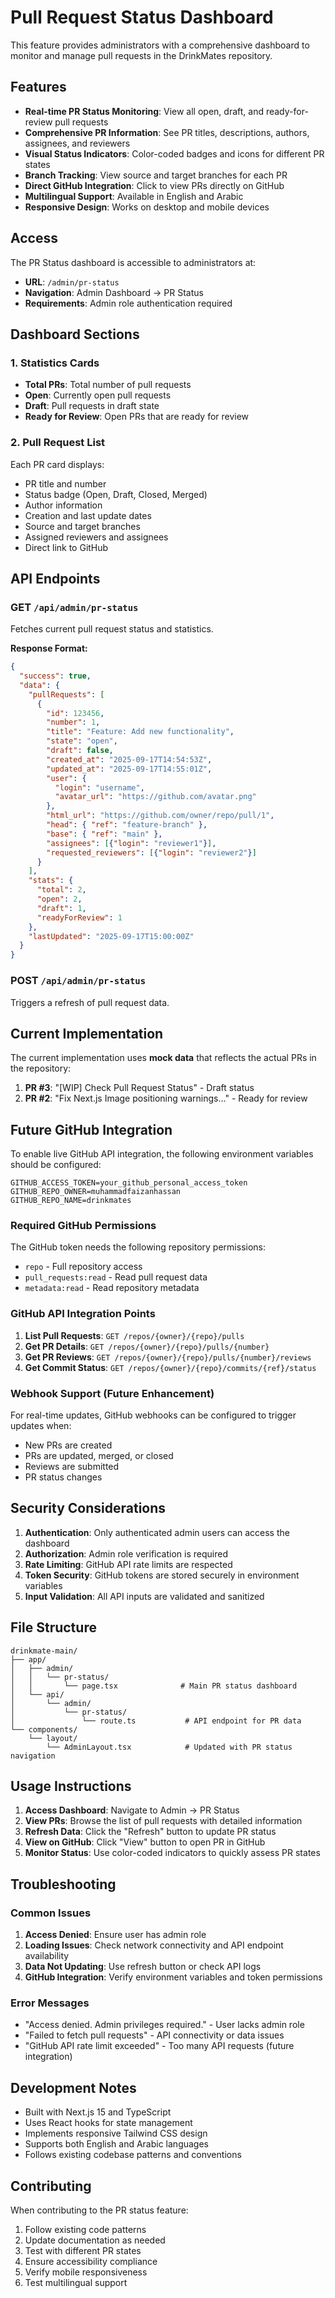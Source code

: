 # Pull Request Status Dashboard

This feature provides administrators with a comprehensive dashboard to monitor and manage pull requests in the DrinkMates repository.

## Features

- **Real-time PR Status Monitoring**: View all open, draft, and ready-for-review pull requests
- **Comprehensive PR Information**: See PR titles, descriptions, authors, assignees, and reviewers  
- **Visual Status Indicators**: Color-coded badges and icons for different PR states
- **Branch Tracking**: View source and target branches for each PR
- **Direct GitHub Integration**: Click to view PRs directly on GitHub
- **Multilingual Support**: Available in English and Arabic
- **Responsive Design**: Works on desktop and mobile devices

## Access

The PR Status dashboard is accessible to administrators at:
- **URL**: `/admin/pr-status`
- **Navigation**: Admin Dashboard → PR Status
- **Requirements**: Admin role authentication required

## Dashboard Sections

### 1. Statistics Cards
- **Total PRs**: Total number of pull requests
- **Open**: Currently open pull requests
- **Draft**: Pull requests in draft state
- **Ready for Review**: Open PRs that are ready for review

### 2. Pull Request List
Each PR card displays:
- PR title and number
- Status badge (Open, Draft, Closed, Merged)
- Author information
- Creation and last update dates
- Source and target branches
- Assigned reviewers and assignees
- Direct link to GitHub

## API Endpoints

### GET `/api/admin/pr-status`
Fetches current pull request status and statistics.

**Response Format:**
```json
{
  "success": true,
  "data": {
    "pullRequests": [
      {
        "id": 123456,
        "number": 1,
        "title": "Feature: Add new functionality",
        "state": "open",
        "draft": false,
        "created_at": "2025-09-17T14:54:53Z",
        "updated_at": "2025-09-17T14:55:01Z",
        "user": {
          "login": "username",
          "avatar_url": "https://github.com/avatar.png"
        },
        "html_url": "https://github.com/owner/repo/pull/1",
        "head": { "ref": "feature-branch" },
        "base": { "ref": "main" },
        "assignees": [{"login": "reviewer1"}],
        "requested_reviewers": [{"login": "reviewer2"}]
      }
    ],
    "stats": {
      "total": 2,
      "open": 2,
      "draft": 1,
      "readyForReview": 1
    },
    "lastUpdated": "2025-09-17T15:00:00Z"
  }
}
```

### POST `/api/admin/pr-status`
Triggers a refresh of pull request data.

## Current Implementation

The current implementation uses **mock data** that reflects the actual PRs in the repository:

1. **PR #3**: "[WIP] Check Pull Request Status" - Draft status
2. **PR #2**: "Fix Next.js Image positioning warnings..." - Ready for review

## Future GitHub Integration

To enable live GitHub API integration, the following environment variables should be configured:

```env
GITHUB_ACCESS_TOKEN=your_github_personal_access_token
GITHUB_REPO_OWNER=muhammadfaizanhassan  
GITHUB_REPO_NAME=drinkmates
```

### Required GitHub Permissions

The GitHub token needs the following repository permissions:
- `repo` - Full repository access
- `pull_requests:read` - Read pull request data
- `metadata:read` - Read repository metadata

### GitHub API Integration Points

1. **List Pull Requests**: `GET /repos/{owner}/{repo}/pulls`
2. **Get PR Details**: `GET /repos/{owner}/{repo}/pulls/{number}`
3. **Get PR Reviews**: `GET /repos/{owner}/{repo}/pulls/{number}/reviews`
4. **Get Commit Status**: `GET /repos/{owner}/{repo}/commits/{ref}/status`

### Webhook Support (Future Enhancement)

For real-time updates, GitHub webhooks can be configured to trigger updates when:
- New PRs are created
- PRs are updated, merged, or closed
- Reviews are submitted
- PR status changes

## Security Considerations

1. **Authentication**: Only authenticated admin users can access the dashboard
2. **Authorization**: Admin role verification is required
3. **Rate Limiting**: GitHub API rate limits are respected
4. **Token Security**: GitHub tokens are stored securely in environment variables
5. **Input Validation**: All API inputs are validated and sanitized

## File Structure

```
drinkmate-main/
├── app/
│   ├── admin/
│   │   └── pr-status/
│   │       └── page.tsx              # Main PR status dashboard
│   └── api/
│       └── admin/
│           └── pr-status/
│               └── route.ts           # API endpoint for PR data
└── components/
    └── layout/
        └── AdminLayout.tsx            # Updated with PR status navigation
```

## Usage Instructions

1. **Access Dashboard**: Navigate to Admin → PR Status
2. **View PRs**: Browse the list of pull requests with detailed information
3. **Refresh Data**: Click the "Refresh" button to update PR status
4. **View on GitHub**: Click "View" button to open PR in GitHub
5. **Monitor Status**: Use color-coded indicators to quickly assess PR states

## Troubleshooting

### Common Issues

1. **Access Denied**: Ensure user has admin role
2. **Loading Issues**: Check network connectivity and API endpoint availability
3. **Data Not Updating**: Use refresh button or check API logs
4. **GitHub Integration**: Verify environment variables and token permissions

### Error Messages

- "Access denied. Admin privileges required." - User lacks admin role
- "Failed to fetch pull requests" - API connectivity or data issues
- "GitHub API rate limit exceeded" - Too many API requests (future integration)

## Development Notes

- Built with Next.js 15 and TypeScript
- Uses React hooks for state management
- Implements responsive Tailwind CSS design
- Supports both English and Arabic languages
- Follows existing codebase patterns and conventions

## Contributing

When contributing to the PR status feature:

1. Follow existing code patterns
2. Update documentation as needed
3. Test with different PR states
4. Ensure accessibility compliance
5. Verify mobile responsiveness
6. Test multilingual support